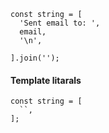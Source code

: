 
```shell
const string = [
  'Sent email to: ',
  email,
  '\n',

].join('');
```

#### Template litarals

```shell 
const string = [
  ``,
];
